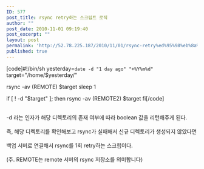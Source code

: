 ```yaml
---
ID: 577
post_title: rsync retry하는 스크립트 로직
author: ""
post_date: 2010-11-01 09:19:40
post_excerpt: ""
layout: post
permalink: 'http://52.78.225.187/2010/11/01/rsync-retry%ed%95%98%eb%8a%94-%ec%8a%a4%ed%81%ac%eb%a6%bd%ed%8a%b8-%eb%a1%9c%ec%a7%81/'
published: true
---
```

[code]#!/bin/sh
yesterday=<code>date -d "1 day ago" "+%Y%m%d"</code>
target="/home/$yesterday/"

rsync -av (REMOTE) $target
sleep 1

if [ ! -d "$target" ]; then
    rsync -av (REMOTE2) $target
fi[/code]

<div><br></div>

<div>-d 라는 인자가 해당 디렉토리의 존재 여부에 따라 boolean 값을 리턴해주게 된다.</div>

<div><br></div>

<div>즉, 해당 디렉토리를 확인해보고 rsync가 실패해서 신규 디렉토리가 생성되지 않았다면</div>

<div><br></div>

<div>백업 서버로 연결해서 rsync를 1회 retry하는 스크립이다.</div>

<div><br></div>

<div>(주. REMOTE는 remote 서버의 rsync 저장소를 의미합니다)</div>